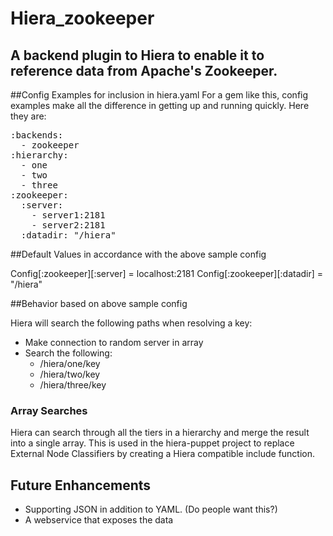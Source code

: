 # Hiera_zookeeper

A backend plugin to Hiera to enable it to reference data from Apache's Zookeeper.
-

##Config Examples for inclusion in hiera.yaml
For a gem like this, config examples make all the difference in getting up and running quickly.
Here they are:

<pre>
:backends:
  - zookeeper
:hierarchy:
  - one
  - two
  - three 
:zookeeper:
  :server:
    - server1:2181
    - server2:2181
  :datadir: "/hiera"
</pre>

##Default Values in accordance with the above sample config

Config[:zookeeper][:server] = localhost:2181
Config[:zookeeper][:datadir] = "/hiera"

##Behavior based on above sample config

Hiera will search the following paths when resolving a key:

  * Make connection to random server in array
  * Search the following:
    * <server>/hiera/one/key
    * <server>/hiera/two/key
    * <server>/hiera/three/key

### Array Searches

Hiera can search through all the tiers in a hierarchy and merge the result into a single
array.  This is used in the hiera-puppet project to replace External Node Classifiers by
creating a Hiera compatible include function.

## Future Enhancements

 * Supporting JSON in addition to YAML.  (Do people want this?) 
 * A webservice that exposes the data


